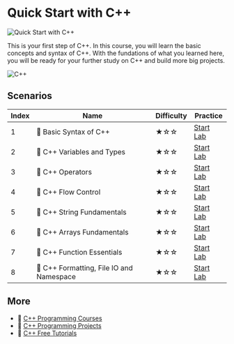# Quick Start with C++

![Quick Start with C++](https://cover-creator.appbot.io/quick-start-with-cpp.png)

This is your first step of C++. In this course, you will learn the basic concepts and syntax of C++. With the fundations of what you learned here, you will be ready for your further study on C++ and build more big projects.

![C++](https://img.shields.io/badge/C++-whitesmoke?style=for-the-badge&logo=c++)


## Scenarios

|   Index | Name                                    | Difficulty   | Practice                                                             |
|---------|-----------------------------------------|--------------|----------------------------------------------------------------------|
|       1 | 📖 Basic Syntax of C++                   | ★☆☆          | <a target='_blank' href='https://labex.io/labs/178534'>Start Lab</a> |
|       2 | 📖 C++ Variables and Types               | ★☆☆          | <a target='_blank' href='https://labex.io/labs/178540'>Start Lab</a> |
|       3 | 📖 C++ Operators                         | ★☆☆          | <a target='_blank' href='https://labex.io/labs/178538'>Start Lab</a> |
|       4 | 📖 C++ Flow Control                      | ★☆☆          | <a target='_blank' href='https://labex.io/labs/178536'>Start Lab</a> |
|       5 | 📖 C++ String Fundamentals               | ★☆☆          | <a target='_blank' href='https://labex.io/labs/178539'>Start Lab</a> |
|       6 | 📖 C++ Arrays Fundamentals               | ★☆☆          | <a target='_blank' href='https://labex.io/labs/178535'>Start Lab</a> |
|       7 | 📖 C++ Function Essentials               | ★☆☆          | <a target='_blank' href='https://labex.io/labs/178537'>Start Lab</a> |
|       8 | 📖 C++ Formatting, File IO and Namespace | ★☆☆          | <a target='_blank' href='https://labex.io/labs/178541'>Start Lab</a> |

## More

- 🔗 [C++ Programming Courses](https://github.com/labex-labs/awesome-programming-courses)
- 🔗 [C++ Programming Projects](https://github.com/labex-labs/awesome-programming-projects)
- 🔗 [C++ Free Tutorials](https://github.com/labex-labs/cpp-free-tutorials)

